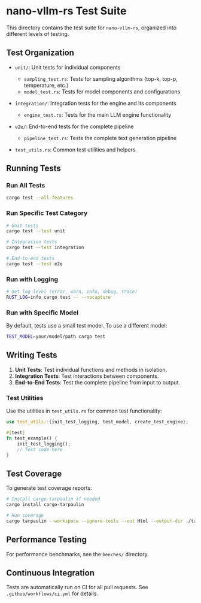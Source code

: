 # nano-vllm-rs Test Suite

This directory contains the test suite for `nano-vllm-rs`, organized into different levels of testing.

## Test Organization

- `unit/`: Unit tests for individual components
  - `sampling_test.rs`: Tests for sampling algorithms (top-k, top-p, temperature, etc.)
  - `model_test.rs`: Tests for model components and configurations

- `integration/`: Integration tests for the engine and its components
  - `engine_test.rs`: Tests for the main LLM engine functionality

- `e2e/`: End-to-end tests for the complete pipeline
  - `pipeline_test.rs`: Tests the complete text generation pipeline

- `test_utils.rs`: Common test utilities and helpers

## Running Tests

### Run All Tests

```bash
cargo test --all-features
```

### Run Specific Test Category

```bash
# Unit tests
cargo test --test unit

# Integration tests
cargo test --test integration

# End-to-end tests
cargo test --test e2e
```

### Run with Logging

```bash
# Set log level (error, warn, info, debug, trace)
RUST_LOG=info cargo test -- --nocapture
```

### Run with Specific Model

By default, tests use a small test model. To use a different model:

```bash
TEST_MODEL=your/model/path cargo test
```

## Writing Tests

1. **Unit Tests**: Test individual functions and methods in isolation.
2. **Integration Tests**: Test interactions between components.
3. **End-to-End Tests**: Test the complete pipeline from input to output.

### Test Utilities

Use the utilities in `test_utils.rs` for common test functionality:

```rust
use test_utils::{init_test_logging, test_model, create_test_engine};

#[test]
fn test_example() {
    init_test_logging();
    // Test code here
}
```

## Test Coverage

To generate test coverage reports:

```bash
# Install cargo-tarpaulin if needed
cargo install cargo-tarpaulin

# Run coverage
cargo tarpaulin --workspace --ignore-tests --out Html --output-dir ./target/coverage
```

## Performance Testing

For performance benchmarks, see the `benches/` directory.

## Continuous Integration

Tests are automatically run on CI for all pull requests. See `.github/workflows/ci.yml` for details.
